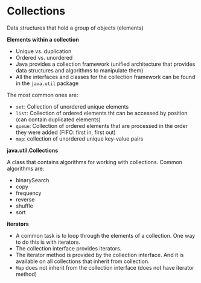 # Collections

Data structures that hold a group of objects (elements)
 
**Elements within a collection**

- Unique vs. duplication
- Ordered vs. unordered
- Java provides a collection framework (unified architecture that provides data structures and algorithms to manipulate them)
- All the interfaces and classes for the collection framework can be found in the `java.util` package

The most common ones are:

- `set`: Collection of unordered unique elements
- `list`: Collection of ordered elements tht can be accessed by position (can contain duplicated elements)
- `queue`: Collection of ordered elements that are processed in the order they were added (FIFO: first in, first out)
- `map`: collection of unordered unique key-value pairs

**java.util.Collections**

A class that contains algorithms for working with collections. Common algorithms are:

- binarySearch
- copy
- frequency
- reverse
- shuffle
- sort

**iterators**

- A common task is to loop through the elements of a collection. One way to do this is with iterators.
- The collection interface provides iterators.
- The iterator method is provided by the collection interface. And it is available on all collections that inherit from collection.
- `Map` does not inherit from the collection interface (does not have iterator method)
